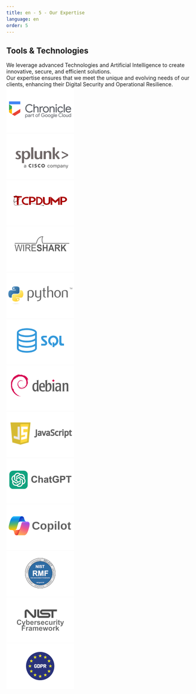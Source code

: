 ```yaml
---
title: en - 5 - Our Expertise
language: en
order: 5
---
```

<a id="tech"></a>
<div class="title-block center"><h2>Tools & Technologies</h2></div>
<div class="content-block">
<div class="intro-block">We leverage advanced Technologies and Artificial Intelligence to create innovative, secure, and efficient solutions.<br /> Our expertise ensures that we meet the unique and evolving needs of our clients, enhancing their Digital Security and Operational Resilience.</div>
<div class="line-block top25em bottom3em"></div>

<div class="text-block">

<div class="pics-block">
<div class="pic"><img src="/static/img/chronicle-logo.png" width=180 height=120></div>
<div class="pic"><img src="/static/img/splunk-logo.png" width=180 height=120></div>
<div class="pic"><img src="/static/img/tcpdunp-logo.png" width=180 height=120></div>
<div class="pic"><img src="/static/img/wireshark-logo.png" width=180 height=120></div>
</div>
<div class="pics-block">
<div class="pic"><img src="/static/img/python-logo.png" width=180 height=120></div>
<div class="pic"><img src="/static/img/sqllogo.png" width=180 height=120></div>
<div class="pic"><img src="/static/img/deblogo.png" width=180 height=120></div>
<div class="pic"><img src="/static/img/jslogo.png" width=180 height=120></div>
</div>
<div class="pics-block">
<div class="pic"><img src="/static/img/chatgptlogo.png" width=180 height=120></div>
<div class="pic"><img src="/static/img/copilotlogo.png" width=180 height=120></div>
</div>
<div class="pics-block">
<div class="pic"><img src="/static/img/nistrmf-logo.png" width=180 height=120></div>
<div class="pic"><img src="/static/img/nistcsf-logo.png" width=180 height=120></div>
<div class="pic"><img src="/static/img/gdpr-logo.png" width=180 height=120></div>
</div>

</div>

</div>